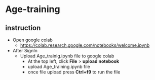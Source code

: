 # Age-training
## instruction
* Open google colab
  * https://colab.research.google.com/notebooks/welcome.ipynb
* After SignIn
  * Upload Age_trainig.ipynb file to google colab 
    * At the top left, click **File** > **upload notebook**
    * upload Age_training.ipynb file
    * once file upload press **Ctrl+f9** to run the file
    
